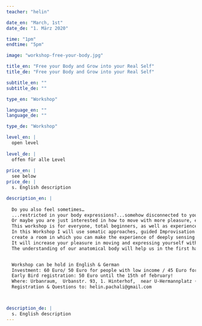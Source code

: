 ```yaml
---
teacher: "helin"

date_en: "March, 1st"
date_de: "1. März 2020"

time: "1pm"
endtime: "5pm" 

image: "workshop-free-your-body.jpg"

title_en: "Free your Body and Grow into your Real Self"
title_de: "Free your Body and Grow into your Real Self"

subtitle_en: ""
subtitle_de: ""

type_en: "Workshop"

language_en: ""
language_de: ""

type_de: "Workshop"

level_en: |
  open level  
  
level_de: |
  offen für alle Level  
  
price_en: |
  see below
price_de: |
  s. English description

description_en: |
  
  Do you also feel sometimes…  
  ...restricted in your body expressions?...somehow disconnected to your body? Maybe even tense?  
  Or maybe you are just interested in how to move with more pleasure, engaging all your senses and discover how to gain more consciousness about your body.
  This workshop is for everyone, total beginners, as well as experienced movers who feel the urge to find a deeper connection to ones Self and the longing for using your body to express.
  In this Workshop I will use somatic approaches, guided Improvisation and body work to…
  create a room in which you can make the experience of deeply sensing your whole body, raise your body perception and widen your consciousness. It will allow you to be in the moment, totally present in your body. To be present will allow you to be in good contact with your Self and open up new states of being and feeling, which can be astonishingly freeing. 
  It will increase your pleasure in moving and expressing yourself without the fear of doing something wrong. That’s where the magic can happen!
  The understanding of our anatomical body will help us in the first half of the workshop to open up our possibilities to move and to arrive in our bodies before we go into more sensual, intuitive and meditative movement.


  Workshop can be hold in English & German  
  Investment: 60 Euro/ 50 Euro for people with low income / 45 Euro for Hartz 4  
  Early Bird registration: 50 Euro until the 15th of february!  
  Where: Urbanraum,  Urbanstr. 93, 1. Hinterhof,  near U-Hermannplatz (U-8/ U-7)  
  Registration & Questions to: helin.pachali@gmail.com  



description_de: |
  s. English description
---
```




